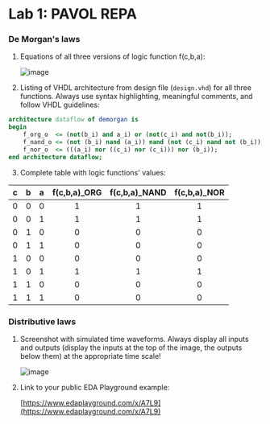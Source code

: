 # Lab 1: PAVOL REPA

### De Morgan's laws

1. Equations of all three versions of logic function f(c,b,a):

   ![image](https://user-images.githubusercontent.com/99768688/154719079-8eab65e7-33e4-47ae-825b-46c33ff100f2.png)
   

2. Listing of VHDL architecture from design file (`design.vhd`) for all three functions. Always use syntax highlighting, meaningful comments, and follow VHDL guidelines:

```vhdl
architecture dataflow of demorgan is
begin
    f_org_o  <= (not(b_i) and a_i) or (not(c_i) and not(b_i));
    f_nand_o <= (not (b_i) nand (a_i)) nand (not (c_i) nand not (b_i));
    f_nor_o  <= (((a_i) nor ((c_i) nor (c_i))) nor (b_i));
end architecture dataflow;
```

3. Complete table with logic functions' values:

| **c** | **b** |**a** | **f(c,b,a)_ORG** | **f(c,b,a)_NAND** | **f(c,b,a)_NOR** |
| :-: | :-: | :-: | :-: | :-: | :-: |
| 0 | 0 | 0 | 1 | 1 | 1 |
| 0 | 0 | 1 | 1 | 1 | 1 |
| 0 | 1 | 0 | 0 | 0 | 0 |
| 0 | 1 | 1 | 0 | 0 | 0 |
| 1 | 0 | 0 | 0 | 0 | 0 |
| 1 | 0 | 1 | 1 | 1 | 1 |
| 1 | 1 | 0 | 0 | 0 | 0 |
| 1 | 1 | 1 | 0 | 0 | 0 |

### Distributive laws

1. Screenshot with simulated time waveforms. Always display all inputs and outputs (display the inputs at the top of the image, the outputs below them) at the appropriate time scale!

   ![image](https://user-images.githubusercontent.com/99768688/154719292-03795dc6-5ece-40a3-a8dc-5decaa411410.png)

2. Link to your public EDA Playground example:

   [https://www.edaplayground.com/x/A7L9](https://www.edaplayground.com/x/A7L9)
